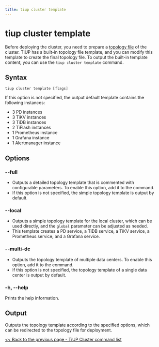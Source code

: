 ```yaml
---
title: tiup cluster template
---
```


# tiup cluster template

Before deploying the cluster, you need to prepare a [topology file](/tiup/tiup-cluster-topology-reference.md) of the cluster. TiUP has a built-in topology file template, and you can modify this template to create the final topology file. To output the built-in template content, you can use the `tiup cluster template` command.

## Syntax

```shell
tiup cluster template [flags]
```

If this option is not specified, the output default template contains the following instances:

- 3 PD instances
- 3 TiKV instances
- 3 TiDB instances
- 2 TiFlash instances
- 1 Prometheus instance
- 1 Grafana instance
- 1 Alertmanager instance

## Options

### --full

- Outputs a detailed topology template that is commented with configurable parameters. To enable this option, add it to the command.
- If this option is not specified, the simple topology template is output by default.

### --local

- Outputs a simple topology template for the local cluster, which can be used directly, and the `global` parameter can be adjusted as needed.
- This template creates a PD service, a TiDB service, a TiKV service, a Prometheus service, and a Grafana service.

### --multi-dc

- Outputs the topology template of multiple data centers. To enable this option, add it to the command.
- If this option is not specified, the topology template of a single data center is output by default.

### -h, --help

Prints the help information.

## Output

Outputs the topology template according to the specified options, which can be redirected to the topology file for deployment.

[<< Back to the previous page - TiUP Cluster command list](/tiup/tiup-component-cluster.md#command-list)
